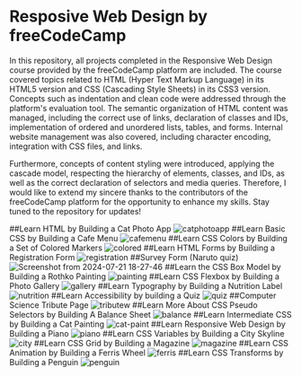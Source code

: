 # Resposive Web Design by freeCodeCamp

In this repository, all projects completed in the Responsive Web Design course provided by the freeCodeCamp platform are included. The course covered topics related to HTML (Hyper Text Markup Language) in its HTML5 version and CSS (Cascading Style Sheets) in its CSS3 version. Concepts such as indentation and clean code were addressed through the platform's evaluation tool. The semantic organization of HTML content was managed, including the correct use of links, declaration of classes and IDs, implementation of ordered and unordered lists, tables, and forms. Internal website management was also covered, including character encoding, integration with CSS files, and links.

Furthermore, concepts of content styling were introduced, applying the cascade model, respecting the hierarchy of elements, classes, and IDs, as well as the correct declaration of selectors and media queries. Therefore, I would like to extend my sincere thanks to the contributors of the freeCodeCamp platform for the opportunity to enhance my skills. Stay tuned to the repository for updates!

##Learn HTML by Building a Cat Photo App
![catphotoapp](https://github.com/user-attachments/assets/ab0fb1f2-dace-41f5-8581-6973e95f9343)
##Learn Basic CSS by Building a Cafe Menu
![cafemenu](https://github.com/user-attachments/assets/bc50fef8-bb67-44ca-b695-87f005191869)
##Learn CSS Colors by Building a Set of Colored Markers
![colored](https://github.com/user-attachments/assets/1c247312-481c-429d-be9b-1f1c47f4e3c2)
##Learn HTML Forms by Building a Registration Form
![registration](https://github.com/user-attachments/assets/786af822-d0fc-448c-abb6-b68e093776fe)
##Survey Form (Naruto quiz)
![Screenshot from 2024-07-21 18-27-46](https://github.com/user-attachments/assets/d13daf40-3d06-492f-ba9a-a5f70ab8a087)
##Learn the CSS Box Model by Building a Rothko Painting
![painting](https://github.com/user-attachments/assets/523cc28a-36dc-4af0-b5f6-9731fe637dfc)
##Learn CSS Flexbox by Building a Photo Gallery
![gallery](https://github.com/user-attachments/assets/a113173e-9dd5-4592-a23f-2379357ad6a1)
##Learn Typography by Building a Nutrition Label
![nutrition](https://github.com/user-attachments/assets/bb537c33-fe2b-46a3-9af9-e0e8241d0aa8)
##Learn Accessibility by building a Quiz
![quiz](https://github.com/user-attachments/assets/2f581afd-9609-4ba7-ab6b-051550a11422)
##Computer Science Tribute Page
![tributew](https://github.com/user-attachments/assets/93fc777e-0f84-41ac-9f8a-c296f42249b0)
##Learn More About CSS Pseudo Selectors by Building A Balance Sheet
![balance](https://github.com/user-attachments/assets/badc3056-14f4-4673-8acb-792459f097cb)
##Learn Intermediate CSS by Building a Cat Painting
![cat-paint](https://github.com/user-attachments/assets/f5d71251-02df-4000-9f3f-121c82d3a25a)
##Learn Responsive Web Design by Building a Piano
![piano](https://github.com/user-attachments/assets/8bc2e07c-e565-4c01-b2fc-04602979c530)
##Learn CSS Variables by Building a City Skyline
![city](https://github.com/user-attachments/assets/9a0d895d-ebd5-4045-bd87-1108e4a85443)
##Learn CSS Grid by Building a Magazine
![magazine](https://github.com/user-attachments/assets/eaeea32c-d9c1-459d-98b1-d7aa89b37743)
##Learn CSS Animation by Building a Ferris Wheel
![ferris](https://github.com/user-attachments/assets/3c9e722b-a124-4e5a-9d6e-ce2f22e0599b)
##Learn CSS Transforms by Building a Penguin
![penguin](https://github.com/user-attachments/assets/1ffcc578-be5b-479c-b48d-a7157ed2e160)

